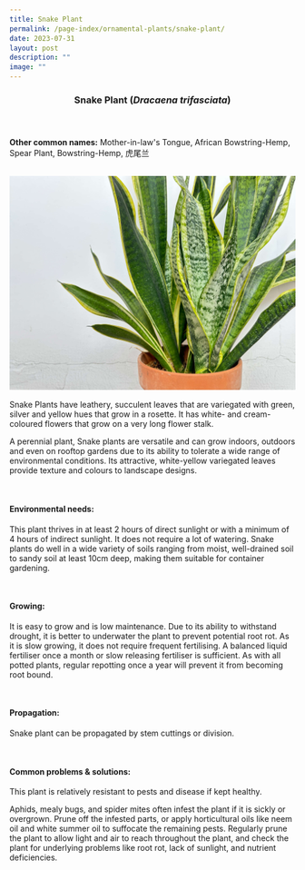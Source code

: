```yaml
---
title: Snake Plant
permalink: /page-index/ornamental-plants/snake-plant/
date: 2023-07-31
layout: post
description: ""
image: ""
---
```

<header> 
	<h3>Snake Plant (<em>Dracaena trifasciata</em>)</h3> 
</header> 
 
<section> 
	<p><strong>Other common names:</strong> Mother-in-law's Tongue, African Bowstring-Hemp, Spear Plant, Bowstring-Hemp, 虎尾兰</p> 
	<br> 
</section> 
 
<section>
	<img title="Photo by Zara Chin." src="/images/Plants/snake_plant(4)_zara_chin.jpg">
	<p>Snake Plants have leathery, succulent leaves that are variegated with green, silver and yellow hues that grow in a rosette. It has white- and cream-coloured flowers that grow on a very long flower stalk.</p>
	<p>A perennial plant, Snake plants are versatile and can grow indoors, outdoors and even on rooftop gardens due to its ability to tolerate a wide range of environmental conditions. Its attractive, white-yellow variegated leaves provide texture and colours to landscape designs.</p>
	 <br> 
</section> 
 
<section> 
  <h4>Environmental needs:</h4> 
    	<p>This plant thrives in at least 2 hours of direct sunlight or with a minimum of 4 hours of indirect sunlight. It does not require a lot of watering. Snake plants do well in a wide variety of soils ranging from moist, well-drained soil to sandy soil at least 10cm deep, making them suitable for container gardening.</p> 
	<br>
</section>

<section> 
  <h4>Growing:</h4> 
		<p>It is easy to grow and is low maintenance. Due to its ability to withstand drought, it is better to underwater the plant to prevent potential root rot. As it is slow growing, it does not require frequent fertilising. A balanced liquid fertiliser once a month or slow releasing fertiliser is sufficient. As with all potted plants, regular repotting once a year will prevent it from becoming root bound.</p> 
	<br> 
</section> 

<section> 
  <h4>Propagation:</h4> 
		<p>Snake plant can be propagated by stem cuttings or division.</p> 
	<br> 
</section> 
 
<section> 
  <h4>Common problems &amp; solutions:</h4> 
		<p>This plant is relatively resistant to pests and disease if kept healthy.</p>
		<p>Aphids, mealy bugs, and spider mites often infest the plant if it is sickly or overgrown. Prune off the infested parts, or apply horticultural oils like neem oil and white summer oil to suffocate the remaining pests. Regularly prune the plant to allow light and air to reach throughout the plant, and check the plant for underlying problems like root rot, lack of sunlight, and nutrient deficiencies.</p>
	<br> 
</section>